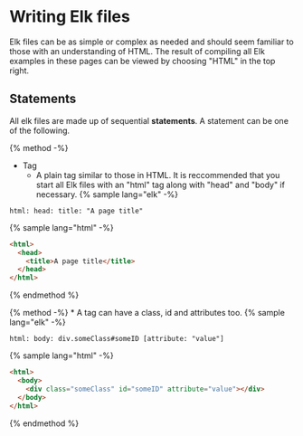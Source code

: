 # Writing Elk files
Elk files can be as simple or complex as needed and should seem familiar to those with an understanding of HTML. The result of compiling all Elk examples in these pages can be viewed by choosing "HTML" in the top right.

## Statements
All elk files are made up of sequential **statements**. A statement can be one of the following.

{% method -%}
* Tag
    * A plain tag similar to those in HTML. It is reccommended that you start all Elk files with an "html" tag along with "head" and "body" if necessary.
{% sample lang="elk" -%}
```elk
html: head: title: "A page title"
```

{% sample lang="html" -%}
```html
<html>
  <head>
    <title>A page title</title>
  </head>
</html>
```
{% endmethod %}

{% method -%}
    * A tag can have a class, id and attributes too.
{% sample lang="elk" -%}
```elk
html: body: div.someClass#someID [attribute: "value"]

```

{% sample lang="html" -%}
```html
<html>
  <body>
    <div class="someClass" id="someID" attribute="value"></div>
  </body>
</html>

```
{% endmethod %}

